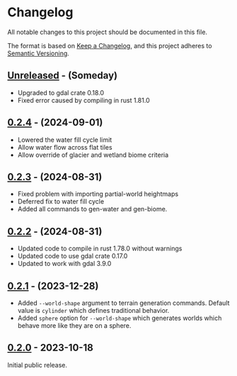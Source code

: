 # Changelog

All notable changes to this project should be documented in this file.

The format is based on [Keep a Changelog](https://keepachangelog.com/en/1.0.0/),
and this project adheres to [Semantic Versioning](https://semver.org/spec/v2.0.0.html).

<!-- next-header -->

## [Unreleased] - (Someday)

* Upgraded to gdal crate 0.18.0
* Fixed error caused by compiling in rust 1.81.0

## [0.2.4] - (2024-09-01)

* Lowered the water fill cycle limit
* Allow water flow across flat tiles
* Allow override of glacier and wetland biome criteria

## [0.2.3] - (2024-08-31)

* Fixed problem with importing partial-world heightmaps
* Deferred fix to water fill cycle
* Added all commands to gen-water and gen-biome.

## [0.2.2] - (2024-08-31)

* Updated code to compile in rust 1.78.0 without warnings
* Updated code to use gdal crate 0.17.0
* Updated to work with gdal 3.9.0

## [0.2.1] - (2023-12-28)

* Added `--world-shape` argument to terrain generation commands. Default value is `cylinder` which defines traditional behavior.
* Added `sphere` option for `--world-shape` which generates worlds which behave more like they are on a sphere.

## [0.2.0] - 2023-10-18

Initial public release.

<!-- next-url -->
[Unreleased]: https://github.com/nms-scribe/cosmopoeia/v0.2.4...HEAD
[0.2.4]: https://github.com/nms-scribe/cosmopoeia/v0.2.3...v0.2.4
[0.2.3]: https://github.com/nms-scribe/cosmopoeia/v0.2.2...v0.2.3
[0.2.2]: https://github.com/assert-rs/predicates-rs/compare/v0.2.1...v0.2.2
[0.2.1]: https://github.com/assert-rs/predicates-rs/compare/v0.2.0...v0.2.1
[0.2.0]: https://github.com/nms-scribe/cosmopoeia/v0.1.2...v0.2.0
